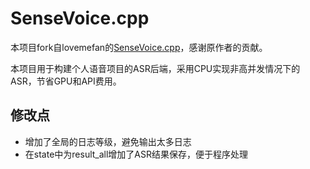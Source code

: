 # SenseVoice.cpp

本项目fork自lovemefan的[SenseVoice.cpp](https://github.com/lovemefan/SenseVoice.cpp)，感谢原作者的贡献。

本项目用于构建个人语音项目的ASR后端，采用CPU实现非高并发情况下的ASR，节省GPU和API费用。

## 修改点

- 增加了全局的日志等级，避免输出太多日志
- 在state中为result_all增加了ASR结果保存，便于程序处理
